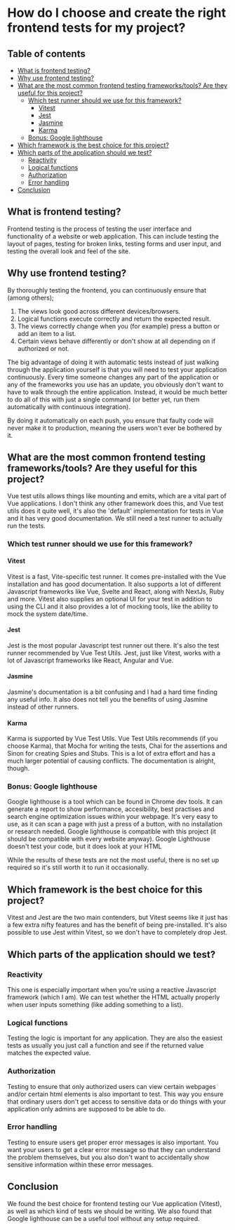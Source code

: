 # How do I choose and create the right frontend tests for my project?

## Table of contents

- [What is frontend testing?](#what-is-frontend-testing)
- [Why use frontend testing?](#why-use-frontend-testing)
- [What are the most common frontend testing frameworks/tools? Are they useful for this project?](#what-are-the-most-common-frontend-testing-frameworkstools-are-they-useful-for-this-project)
  * [Which test runner should we use for this framework?](#which-test-runner-should-we-use-for-this-framework)
    + [Vitest](#vitest)
    + [Jest](#jest)
    + [Jasmine](#jasmine)
    + [Karma](#karma)
  * [Bonus: Google lighthouse](#bonus-google-lighthouse)
- [Which framework is the best choice for this project?](#which-framework-is-the-best-choice-for-this-project)
- [Which parts of the application should we test?](#which-parts-of-the-application-should-we-test)
  * [Reactivity](#reactivity)
  * [Logical functions](#logical-functions)
  * [Authorization](#authorization)
  * [Error handling](#error-handling)
- [Conclusion](#conclusion)

## What is frontend testing?

Frontend testing is the process of testing the user interface and functionality of a website or web application. This can include testing the layout of pages, testing for broken links, testing forms and user input, and testing the overall look and feel of the site.

## Why use frontend testing?

By thoroughly testing the frontend, you can continuously ensure that (among others);
1. The views look good across different devices/browsers.
2. Logical functions execute correctly and return the expected result.
3. The views correctly change when you (for example) press a button or add an item to a list.
4. Certain views behave differently or don't show at all depending on if authorized or not.

The big advantage of doing it with automatic tests instead of just walking through the application yourself is that you will need to test your application continuously. Every time someone changes any part of the application or any of the frameworks you use has an update, you obviously don't want to have to walk through the entire application. Instead, it would be much better to do all of this with just a single command (or better yet, run them automatically with continuous integration).

By doing it automatically on each push, you ensure that faulty code will never make it to production, meaning the users won't ever be bothered by it.

## What are the most common frontend testing frameworks/tools? Are they useful for this project?
Vue test utils allows things like mounting and emits, which are a vital part of Vue applications. I don't think any other framework does this, and Vue test utils does it quite well, it's also the 'default' implementation for tests in Vue and it has very good documentation. We still need a test runner to actually run the tests.

### Which test runner should we use for this framework?

#### Vitest
Vitest is a fast, Vite-specific test runner. It comes pre-installed with the Vue installation and has good documentation. It also supports a lot of different Javascript frameworks like Vue, Svelte and React, along with NextJs, Ruby and more. Vitest also supplies an optional UI for your test in addition to using the CLI and it also provides a lot of mocking tools, like the ability to mock the system date/time.

#### Jest
Jest is the most popular Javascript test runner out there. It's also the test runner recommended by Vue Test Utils. Jest, just like Vitest, works with a lot of Javascript frameworks like React, Angular and Vue.

#### Jasmine
Jasmine's documentation is a bit confusing and I had a hard time finding any useful info. It also does not tell you the benefits of using Jasmine instead of other runners.

#### Karma
Karma is supported by Vue Test Utils. Vue Test Utils recommends (if you choose Karma), that Mocha for writing the tests, Chai for the assertions and Sinon for creating Spies and Stubs. This is a lot of extra effort and has a much larger potential of causing conflicts. The documentation is alright, though.

### Bonus: Google lighthouse
Google lighthouse is a tool which can be found in Chrome dev tools. It can generate a report to show performance, accesibility, best practises and search engine optimization issues within your webpage. It's very easy to use, as it can scan a page with just a press of a button, with no installation or research needed. Google lighthouse is compatible with this project (it should be compatible with every website anyway). Google Lighthouse doesn't test your code, but it does look at your HTML

While the results of these tests are not the most useful, there is no set up required so it's still worth it to run it occasionally. 

## Which framework is the best choice for this project? 
Vitest and Jest are the two main contenders, but Vitest seems like it just has a few extra nifty features and has the benefit of being pre-installed. It's also possible to use Jest within Vitest, so we don't have to completely drop Jest.

## Which parts of the application should we test?
### Reactivity
This one is especially important when you're using a reactive Javascript framework (which I am). We can test whether the HTML actually properly when user inputs something (like adding something to a list).

### Logical functions
Testing the logic is important for any application. They are also the easiest tests as usually you just call a function and see if the returned value matches the expected value. 

### Authorization
Testing to ensure that only authorized users can view certain webpages and/or certain html elements is also important to test. This way you ensure that ordinary users don't get access to sensitive data or do things with your application only admins are supposed to be able to do.

### Error handling
Testing to ensure users get proper error messages is also important. You want your users to get a clear error message so that they can understand the problem themselves, but you also don't want to accidentally show sensitive information within these error messages.

## Conclusion
We found the best choice for frontend testing our Vue application (Vitest), as well as which kind of tests we should be writing. We also found that Google lighthouse can be a useful tool without any setup required.
